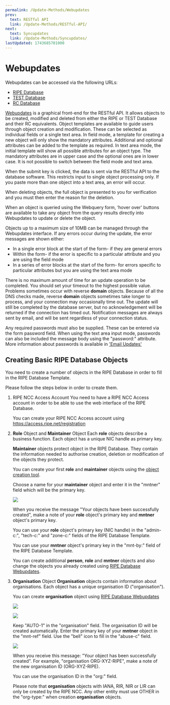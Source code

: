```yaml
---
permalink: /Update-Methods/Webupdates
prev:
  text: RESTful API
  link: /Update-Methods/RESTful-API/
next:
  text: Syncupdates
  link: /Update-Methods/Syncupdates/
lastUpdated: 1743685701000
---
```


# Webupdates

Webupdates can be accessed via the following URLs:

* [RIPE Database](https://apps.db.ripe.net)
* [TEST Database](https://apps-test.db.ripe.net)
* [RC Database](https://rc.db.ripe.net)

[Webupdates](https://apps.db.ripe.net/db-web-ui/query) is a graphical front-end for the RESTful API. It allows objects to be created, modified and deleted 
from either the RIPE or TEST Database and their RC equivalents. Object templates are available to guide users through 
object creation and modification. These can be selected as individual fields or a single text area. In field mode, a 
template for creating a new object will only show the mandatory attributes. Additional and optional attributes can be 
added to the template as required. In text area mode, the initial template will show all possible attributes for an 
object type. The mandatory attributes are in upper case and the optional ones are in lower case. It is not possible to 
switch between the field mode and text area.

When the submit key is clicked, the data is sent via the RESTful API to the database software. This restricts input to 
single object processing only. If you paste more than one object into a text area, an error will occur.

When deleting objects, the full object is presented to you for verification and you must then enter the reason for the 
deletion.

When an object is queried using the Webquery form, ‘hover over' buttons are available to take any object from the query 
results directly into Webupdates to update or delete the object.

Objects up to a maximum size of 10MB can be managed through the Webupdates interface. If any errors occur during the 
update, the error messages are shown either:

* In a single error block at the start of the form- if they are general errors
* Within the form- if the error is specific to a particular attribute and you are using the field mode
* In a series of error blocks at the start of the form- for errors specific to particular attributes but you are using the text area mode

There is no maximum amount of time for an update operation to be completed. You should set your timeout to the highest 
possible value. Problems sometimes occur with reverse **domain** objects. Because of all the DNS checks made, reverse 
**domain** objects sometimes take longer to process, and your connection may occasionally time out. The update will still 
be completed by the database server, but no acknowledgement will be returned if the connection has timed out. Notification 
messages are always sent by email, and will be sent regardless of your connection status.

Any required passwords must also be supplied. These can be entered via the form password field. When using the text area 
input mode, passwords can also be included the message body using the "password:" attribute. More information about 
passwords is available in ['Email Updates'](../Update-Methods/Email-Updates/#email-updates)


## Creating Basic RIPE Database Objects

You need to create a number of objects in the RIPE Database in order to fill in the RIPE Database Template.

Please follow the steps below in order to create them.

1. RIPE NCC Access Account
    You need to have a RIPE NCC Access account in order to be able to use the web interface of the RIPE Database.

    You can create your RIPE NCC Access account using https://access.ripe.net/registration


1. **Role** Object and **Maintainer** Object
    Each **role** objects describe a business function. Each object has a unique NIC handle as primary key.

    **Maintainer** objects protect object in the RIPE Database. They contain the information needed to authorise creation, deletion or modification of the objects they protect.

    You can create your first **role** and **maintainer** objects using the [object creation tool](https://apps.db.ripe.net/db-web-ui/webupdates/create/RIPE/role/self).

    Choose a name for your **maintainer** object and enter it in the "mntner" field which will be the primary key.

    ![](/imgs/assignment-size.png)

    When you receive the message "Your objects have been successfully created", make a note of your **role** object's primary key and **mntner** object's primary key.

    You can use your **role** object's primary key (NIC handle) in the "admin-c:", "tech-c:" and "zone-c:" fields of the RIPE Database Template.

    You can use your **mntner** object's primary key in the "mnt-by:" field of the RIPE Database Template.

    You can create additional **person**, **role** and **mntner** objects and also change the objects you already created using [RIPE Database Webupdates](https://apps.db.ripe.net/webupdates).


1. **Organisation** Object
    **Organisation** objects contain information about organisations. Each object has a unique organisation ID ("organisation").

    You can create **organisation** object using [RIPE Database Webupdates](https://apps.db.ripe.net/webupdates)

    ![](/imgs/object_selection.png)

    ![](/imgs/organisation_object.png)

    Keep "AUTO-1" in the "organisation" field. The organisation ID will be created automatically.
    Enter the primary key of your **mntner** object in the "mnt-ref" field.
    Use the "bell" icon to fill in the "abuse-c" field.

    ![](/imgs/abuse-c.png)

    When you receive this message: "Your object has been successfully created". For example, "organisation ORG-XYZ-RIPE", make a note of the new organisation ID (ORG-XYZ-RIPE).

    You can use the organisation ID in the "org:" field.

    Please note that **organisation** objects with IANA, RIR, NIR or LIR can only be created by the RIPE NCC. Any other 
    entity must use OTHER in the "org-type:" when creation **organisation** objects.
